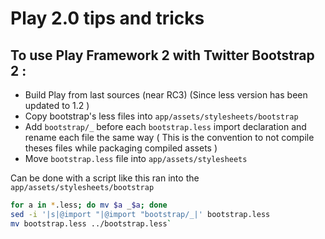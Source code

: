 # Play 2.0 tips and tricks


## To use Play Framework 2 with Twitter Bootstrap 2 :

* Build Play from last sources (near RC3) (Since less version has been updated to 1.2 )
* Copy bootstrap's less files into `app/assets/stylesheets/bootstrap`
* Add `bootstrap/_` before each `bootstrap.less` import declaration and rename each file the same way ( This is the convention to not compile theses files while packaging compiled assets )
* Move `bootstrap.less` file into `app/assets/stylesheets`

Can be done with a script like this ran into the `app/assets/stylesheets/bootstrap`
```bash
for a in *.less; do mv $a _$a; done 
sed -i '|s|@import "|@import "bootstrap/_|' bootstrap.less 
mv bootstrap.less ../bootstrap.less`
```
